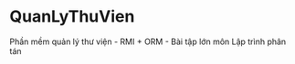 # QuanLyThuVien
Phần mềm quản lý thư viện - RMI + ORM - Bài tập lớn môn Lập trình phân tán
